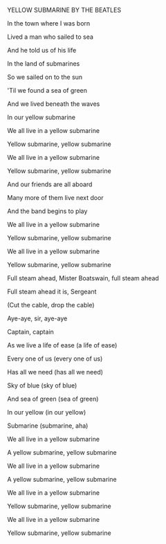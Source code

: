 YELLOW SUBMARINE BY THE BEATLES

In the town where I was born

Lived a man who sailed to sea

And he told us of his life

In the land of submarines

So we sailed on to the sun

'Til we found a sea of green

And we lived beneath the waves

In our yellow submarine

We all live in a yellow submarine

Yellow submarine, yellow submarine

We all live in a yellow submarine

Yellow submarine, yellow submarine

And our friends are all aboard

Many more of them live next door

And the band begins to play

We all live in a yellow submarine

Yellow submarine, yellow submarine

We all live in a yellow submarine

Yellow submarine, yellow submarine

Full steam ahead, Mister Boatswain, full steam ahead

Full steam ahead it is, Sergeant

(Cut the cable, drop the cable)

Aye-aye, sir, aye-aye

Captain, captain

As we live a life of ease (a life of ease)

Every one of us (every one of us)

Has all we need (has all we need)

Sky of blue (sky of blue)

And sea of green (sea of green)

In our yellow (in our yellow)

Submarine (submarine, aha)

We all live in a yellow submarine

A yellow submarine, yellow submarine

We all live in a yellow submarine

A yellow submarine, yellow submarine

We all live in a yellow submarine

Yellow submarine, yellow submarine

We all live in a yellow submarine

Yellow submarine, yellow submarine
